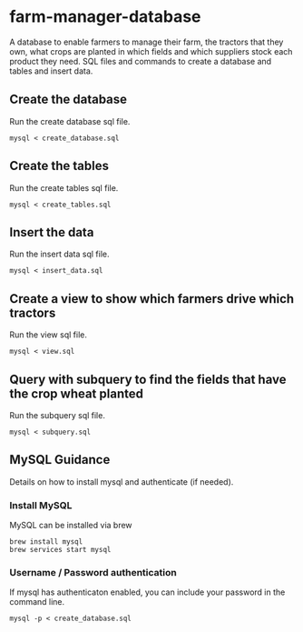 # farm-manager-database

A database to enable farmers to manage their farm, the tractors that they own, what crops are planted in which fields and which suppliers stock each product they need.
SQL files and commands to create a database and tables and insert data.

## Create the database

Run the create database sql file.

```
mysql < create_database.sql
```

## Create the tables

Run the create tables sql file.

```
mysql < create_tables.sql
```

## Insert the data

Run the insert data sql file.

```
mysql < insert_data.sql
```

## Create a view to show which farmers drive which tractors

Run the view sql file.

```
mysql < view.sql
```

## Query with subquery to find the fields that have the crop wheat planted

Run the subquery sql file.

```
mysql < subquery.sql
```

## MySQL Guidance

Details on how to install mysql and authenticate (if needed).

### Install MySQL

MySQL can be installed via brew

```
brew install mysql
brew services start mysql
```

### Username / Password authentication

If mysql has authenticaton enabled, you can include your password in the command line.

```
mysql -p < create_database.sql
```
